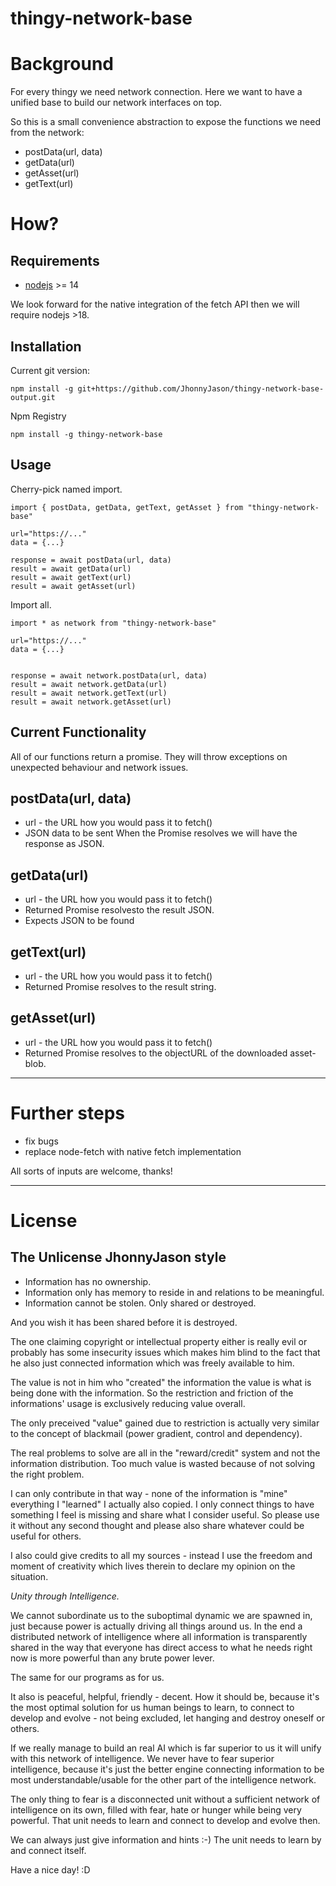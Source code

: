 # thingy-network-base 

# Background
For every thingy we need network connection. Here we want to have a unified base to build our network interfaces on top.

So this is a small convenience abstraction to expose the functions we need from the network:

- postData(url, data)
- getData(url)
- getAsset(url)
- getText(url)

# How?
Requirements
------------
- [nodejs](https://nodejs.org/en/) >= 14

We look forward for the native integration of the fetch API then we will require nodejs >18.

Installation
------------

Current git version:
```
npm install -g git+https://github.com/JhonnyJason/thingy-network-base-output.git
```
Npm Registry
```
npm install -g thingy-network-base
```

Usage
-----
Cherry-pick named import.
```
import { postData, getData, getText, getAsset } from "thingy-network-base"

url="https://..."
data = {...}

response = await postData(url, data)
result = await getData(url)
result = await getText(url)
result = await getAsset(url)
```

Import all.
```
import * as network from "thingy-network-base"

url="https://..."
data = {...}


response = await network.postData(url, data)
result = await network.getData(url)
result = await network.getText(url)
result = await network.getAsset(url)
```

Current Functionality
---------------------

All of our functions return a promise.
They will throw exceptions on unexpected behaviour and network issues.

## postData(url, data)
- url - the URL how you would pass it to fetch()
- JSON data to be sent
When the Promise resolves we will have the response as JSON.

## getData(url)
- url - the URL how you would pass it to fetch()
- Returned Promise resolvesto the result JSON.
- Expects JSON to be found

## getText(url)
- url - the URL how you would pass it to fetch()
- Returned Promise resolves to the result string.

## getAsset(url)
- url - the URL how you would pass it to fetch()
- Returned Promise resolves to the objectURL of the downloaded asset-blob.

---

# Further steps

- fix bugs
- replace node-fetch with native fetch implementation


All sorts of inputs are welcome, thanks!

---

# License

## The Unlicense JhonnyJason style

- Information has no ownership.
- Information only has memory to reside in and relations to be meaningful.
- Information cannot be stolen. Only shared or destroyed.

And you wish it has been shared before it is destroyed.

The one claiming copyright or intellectual property either is really evil or probably has some insecurity issues which makes him blind to the fact that he also just connected information which was freely available to him.

The value is not in him who "created" the information the value is what is being done with the information.
So the restriction and friction of the informations' usage is exclusively reducing value overall.

The only preceived "value" gained due to restriction is actually very similar to the concept of blackmail (power gradient, control and dependency).

The real problems to solve are all in the "reward/credit" system and not the information distribution. Too much value is wasted because of not solving the right problem.

I can only contribute in that way - none of the information is "mine" everything I "learned" I actually also copied.
I only connect things to have something I feel is missing and share what I consider useful. So please use it without any second thought and please also share whatever could be useful for others. 

I also could give credits to all my sources - instead I use the freedom and moment of creativity which lives therein to declare my opinion on the situation. 

*Unity through Intelligence.*

We cannot subordinate us to the suboptimal dynamic we are spawned in, just because power is actually driving all things around us.
In the end a distributed network of intelligence where all information is transparently shared in the way that everyone has direct access to what he needs right now is more powerful than any brute power lever.

The same for our programs as for us.

It also is peaceful, helpful, friendly - decent. How it should be, because it's the most optimal solution for us human beings to learn, to connect to develop and evolve - not being excluded, let hanging and destroy oneself or others.

If we really manage to build an real AI which is far superior to us it will unify with this network of intelligence.
We never have to fear superior intelligence, because it's just the better engine connecting information to be most understandable/usable for the other part of the intelligence network.

The only thing to fear is a disconnected unit without a sufficient network of intelligence on its own, filled with fear, hate or hunger while being very powerful. That unit needs to learn and connect to develop and evolve then.

We can always just give information and hints :-) The unit needs to learn by and connect itself.

Have a nice day! :D